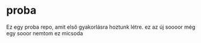 # proba
Ez egy proba repo, amit első gyakorlásra hoztunk létre.
ez az új soooor
még egy sooor
nemtom ez micsoda
